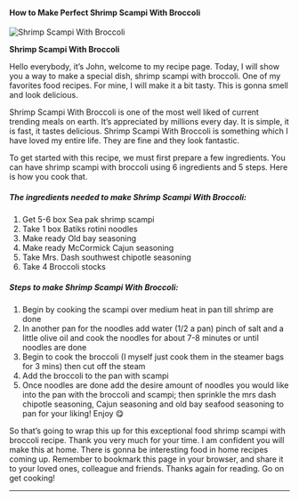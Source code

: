             

#### How to Make Perfect Shrimp Scampi With Broccoli

![Shrimp Scampi With Broccoli](https://img-global.cpcdn.com/recipes/4875571165659136/751x532cq70/shrimp-scampi-with-broccoli-recipe-main-photo.jpg)

**Shrimp Scampi With Broccoli**

Hello everybody, it’s John, welcome to my recipe page. Today, I will show you a way to make a special dish, shrimp scampi with broccoli. One of my favorites food recipes. For mine, I will make it a bit tasty. This is gonna smell and look delicious.

Shrimp Scampi With Broccoli is one of the most well liked of current trending meals on earth. It’s appreciated by millions every day. It is simple, it is fast, it tastes delicious. Shrimp Scampi With Broccoli is something which I have loved my entire life. They are fine and they look fantastic.

To get started with this recipe, we must first prepare a few ingredients. You can have shrimp scampi with broccoli using 6 ingredients and 5 steps. Here is how you cook that.

##### The ingredients needed to make Shrimp Scampi With Broccoli:

1.  Get 5-6 box Sea pak shrimp scampi
2.  Take 1 box Batiks rotini noodles
3.  Make ready Old bay seasoning
4.  Make ready McCormick Cajun seasoning
5.  Take Mrs. Dash southwest chipotle seasoning
6.  Take 4 Broccoli stocks

##### Steps to make Shrimp Scampi With Broccoli:

1.  Begin by cooking the scampi over medium heat in pan till shrimp are done
2.  In another pan for the noodles add water (1/2 a pan) pinch of salt and a little olive oil and cook the noodles for about 7-8 minutes or until noodles are done
3.  Begin to cook the broccoli (I myself just cook them in the steamer bags for 3 mins) then cut off the steam
4.  Add the broccoli to the pan with scampi
5.  Once noodles are done add the desire amount of noodles you would like into the pan with the broccoli and scampi; then sprinkle the mrs dash chipotle seasoning, Cajun seasoning and old bay seafood seasoning to pan for your liking! Enjoy 😋

So that’s going to wrap this up for this exceptional food shrimp scampi with broccoli recipe. Thank you very much for your time. I am confident you will make this at home. There is gonna be interesting food in home recipes coming up. Remember to bookmark this page in your browser, and share it to your loved ones, colleague and friends. Thanks again for reading. Go on get cooking!

* * *
